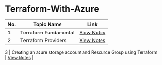 # Terraform-With-Azure

| No. | Topic Name           | Link                          |
|-----|----------------------|-------------------------------|
| 1   | Terraform Fundamental| [View Notes](https://github.com/Rudraksh121a/Terraform-With-Azure/blob/main/1-Terraform%20Fundamentals/Readme.md) |
| 2   | Terraform Providers  | [View Notes](https://github.com/Rudraksh121a/Terraform-With-Azure/blob/main/2-Terraform%20Providers/Readme.md) |

3   | Creating an azure storage account and Resource Group using Terraform  | [View Notes](./3-Creating%20an%20azure%20storage%20account%20and%20Resource%20Group%20using%20Terraform/Readme.md) | 